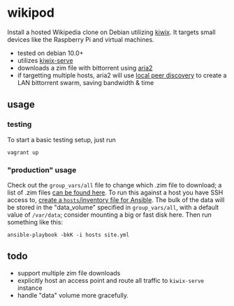 # wikipod
Install a hosted Wikipedia clone on Debian utilizing [kiwix](https://kiwix.org). It targets small devices like the Raspberry Pi and virtual machines.

* tested on debian 10.0+
* utilizes [kiwix-serve](https://wiki.kiwix.org/wiki/Kiwix-serve)
* downloads a zim file with bittorrent using [aria2](https://aria2.github.io/)
* if targetting multiple hosts, aria2 will use [local peer discovery](https://en.wikipedia.org/wiki/Local_Peer_Discovery) to create a LAN bittorrent swarm, saving bandwidth & time

## usage
### testing
To start a basic testing setup, just run
```
vagrant up
```

### "production" usage

Check out the `group_vars/all` file to change which .zim file to download; a list of .zim files [can be found here](https://wiki.kiwix.org/wiki/Content_in_all_languages). To run this against a host you have SSH access to, [create a `hosts`/inventory file for Ansible](https://codereviewvideos.com/course/ansible-tutorial/video/ansible-inventory-with-our-own-hosts-files). The bulk of the data will be stored in the "data_volume" specified in `group_vars/all`, with a default value of `/var/data`; consider mounting a big or fast disk here. Then run something like this:

```
ansible-playbook -bkK -i hosts site.yml
```

## todo
* support multiple zim file downloads
* explicitly host an access point and route all traffic to `kiwix-serve` instance
* handle "data" volume more gracefully.
